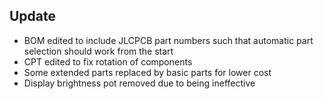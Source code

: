 ## Update
- BOM edited to include JLCPCB part numbers such that automatic part selection should work from the start
- CPT edited to fix rotation of components
- Some extended parts replaced by basic parts for lower cost
- Display brightness pot removed due to being ineffective
